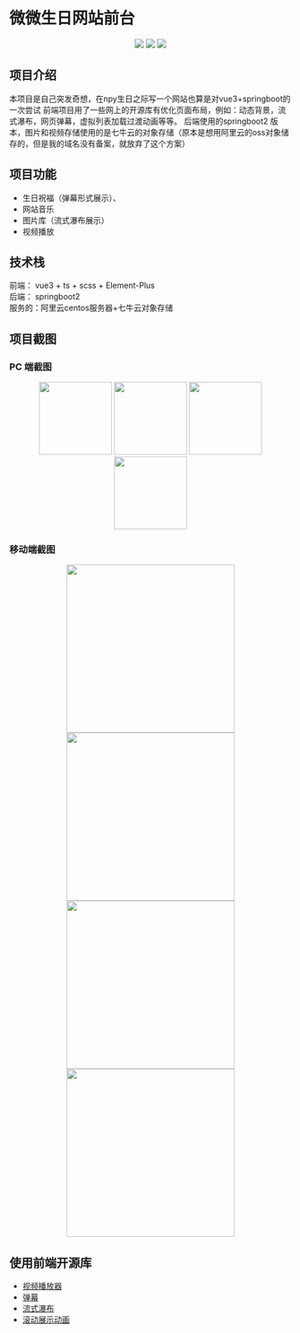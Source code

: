 # 微微生日网站前台
<p align="center">
<a href="https://github.com/Zhz4"><img src="https://img.shields.io/badge/author-zhz4-blue"></a>
<a href="https://cn.vuejs.org/"><img src="https://img.shields.io/badge/language-vue3-yellowgreen"></a>
<a href="https://nodejs.org/download/"><img src="https://img.shields.io/badge/node-16.13.2-brightgreen"></a>
</p>

## 项目介绍
本项目是自己突发奇想，在npy生日之际写一个网站也算是对vue3+springboot的一次尝试
前端项目用了一些网上的开源库有优化页面布局，例如：动态背景，流式瀑布，网页弹幕，虚拟列表加载过渡动画等等。
后端使用的springboot2 版本，图片和视频存储使用的是七牛云的对象存储（原本是想用阿里云的oss对象储存的，但是我的域名没有备案，就放弃了这个方案）
## 项目功能
- 生日祝福（弹幕形式展示）、
- 网站音乐
- 图片库（流式瀑布展示）
- 视频播放
## 技术栈
前端： vue3 + ts + scss + Element-Plus  
后端： springboot2  
服务的：阿里云centos服务器+七牛云对象存储
## 项目截图
### PC 端截图
<div align="center">
   <img src="https://cdn.nlark.com/yuque/0/2023/jpeg/26376404/1692088086267-615bc8fc-e848-4eb0-b3c8-6de0d64841d4.jpeg"  height=130>
   <img src="https://cdn.nlark.com/yuque/0/2023/png/26376404/1692088091462-9fea6520-e9d4-484f-9a7a-52d2de0684e0.png?x-oss-process=image%2Fresize%2Cw_825%2Climit_0" height=130>
   <img src="https://cdn.nlark.com/yuque/0/2023/png/26376404/1692088097138-20421b7a-6edc-4149-817b-97e4cfb46c22.png?x-oss-process=image%2Fresize%2Cw_825%2Climit_0" height=130>
   <img src="https://cdn.nlark.com/yuque/0/2023/jpeg/26376404/1692088102628-e657bb34-ffae-48df-9d16-4c9a15f3b069.jpeg" height=130>
</div>

### 移动端截图
<div align="center">
   <img src="https://cdn.nlark.com/yuque/0/2023/jpeg/26376404/1692088027044-fb9a283f-24d5-4e45-8b6a-9ec5f81b6f3e.jpeg?x-oss-process=image%2Fresize%2Cw_825%2Climit_0%2Finterlace%2C1"  height=300>
   <img src="https://cdn.nlark.com/yuque/0/2023/jpeg/26376404/1692088036871-9cfc3fcb-958e-4e69-9ea3-26c7c9674aa7.jpeg"  height=300>
   <img src="https://cdn.nlark.com/yuque/0/2023/jpeg/26376404/1692088044002-e29e3203-7eae-4335-9343-67f59771c5f3.jpeg"  height=300>
   <img src="https://cdn.nlark.com/yuque/0/2023/jpeg/26376404/1692088051510-46fa838c-e2ae-4887-a91c-2c6a204e7ee6.jpeg"  height=300>
</div>

## 使用前端开源库
- [视频播放器](https://codelife.cc/vue3-video-play/guide/install.html#props)
- [弹幕](https://github.com/hellodigua/vue-danmaku)
- [流式瀑布](https://github.com/shershen08/vue-masonry)
- [滚动展示动画](https://scrollrevealjs.org/)